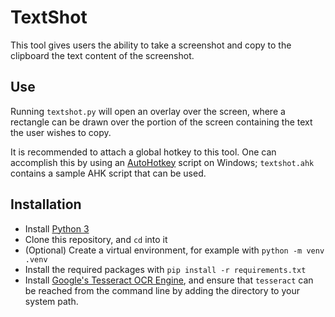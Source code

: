 # TextShot

This tool gives users the ability to take a screenshot and copy to the clipboard the text content of the screenshot.

## Use

Running `textshot.py` will open an overlay over the screen, where a rectangle can be drawn over the portion of the screen containing the text the user wishes to copy.

It is recommended to attach a global hotkey to this tool. One can accomplish this by using an [AutoHotkey](https://www.autohotkey.com/) script on Windows; `textshot.ahk` contains a sample AHK script that can be used.

## Installation

- Install [Python 3](https://www.python.org/downloads/)
- Clone this repository, and `cd` into it
- (Optional) Create a virtual environment, for example with `python -m venv .venv`
- Install the required packages with `pip install -r requirements.txt`
- Install [Google's Tesseract OCR Engine](https://github.com/tesseract-ocr/tesseract), and ensure that `tesseract` can be reached from the command line by adding the directory to your system path.
